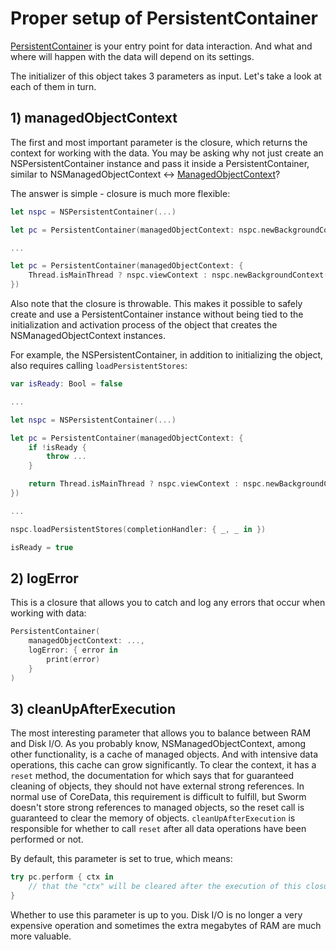 # Proper setup of PersistentContainer

[PersistentContainer](/Sources/Sworm/Wrappers/PersistentContainer.swift) is your entry point for data interaction. And what and where will happen with the data will depend on its settings.

The initializer of this object takes 3 parameters as input. Let's take a look at each of them in turn.

## 1) managedObjectContext

The first and most important parameter is the closure, which returns the context for working with the data. You may be asking why not just create an NSPersistentContainer instance and pass it inside a PersistentContainer, similar to NSManagedObjectContext <-> [ManagedObjectContext](/Sources/Sworm/Wrappers/ManagedObjectContext.swift)?

The answer is simple - closure is much more flexible:

``` swift
let nspc = NSPersistentContainer(...)

let pc = PersistentContainer(managedObjectContext: nspc.newBackgroundContext)

...

let pc = PersistentContainer(managedObjectContext: {
    Thread.isMainThread ? nspc.viewContext : nspc.newBackgroundContext()
})
```

Also note that the closure is throwable. This makes it possible to safely create and use a PersistentContainer instance without being tied to the initialization and activation process of the object that creates the NSManagedObjectContext instances.

For example, the NSPersistentContainer, in addition to initializing the object, also requires calling `loadPersistentStores`:

``` swift
var isReady: Bool = false

...

let nspc = NSPersistentContainer(...)

let pc = PersistentContainer(managedObjectContext: {
    if !isReady {
        throw ...
    }

    return Thread.isMainThread ? nspc.viewContext : nspc.newBackgroundContext()
})

...

nspc.loadPersistentStores(completionHandler: { _, _ in })

isReady = true
```

## 2) logError

This is a closure that allows you to catch and log any errors that occur when working with data:

``` swift
PersistentContainer(
    managedObjectContext: ...,
    logError: { error in
        print(error)
    }
)
```

## 3) cleanUpAfterExecution

The most interesting parameter that allows you to balance between RAM and Disk I/O. As you probably know, NSManagedObjectContext, among other functionality, is a cache of managed objects. And with intensive data operations, this cache can grow significantly. To clear the context, it has a `reset` method, the documentation for which says that for guaranteed cleaning of objects, they should not have external strong references. In normal use of CoreData, this requirement is difficult to fulfill, but Sworm doesn't store strong references to managed objects, so the reset call is guaranteed to clear the memory of objects. `cleanUpAfterExecution` is responsible for whether to call `reset` after all data operations have been performed or not.

By default, this parameter is set to true, which means:

``` swift
try pc.perform { ctx in
    // that the "ctx" will be cleared after the execution of this closure has finished
}
```

Whether to use this parameter is up to you. Disk I/O is no longer a very expensive operation and sometimes the extra megabytes of RAM are much more valuable.
